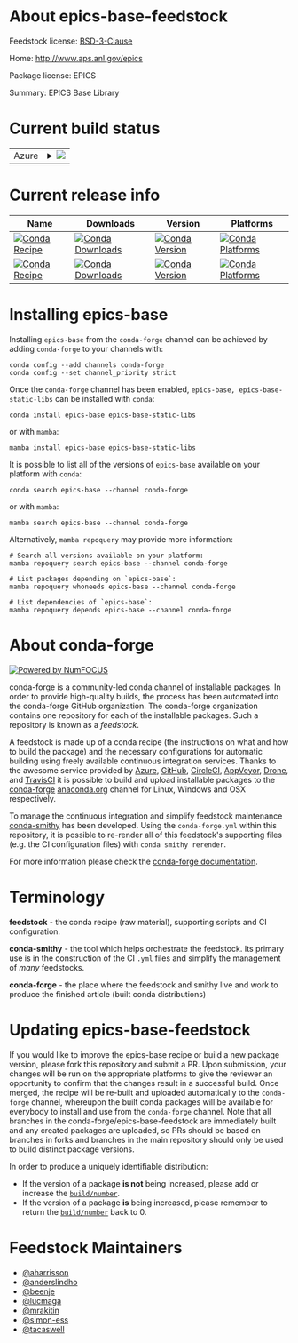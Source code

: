 About epics-base-feedstock
==========================

Feedstock license: [BSD-3-Clause](https://github.com/conda-forge/epics-base-feedstock/blob/main/LICENSE.txt)

Home: http://www.aps.anl.gov/epics

Package license: EPICS

Summary: EPICS Base Library

Current build status
====================


<table>
    
  <tr>
    <td>Azure</td>
    <td>
      <details>
        <summary>
          <a href="https://dev.azure.com/conda-forge/feedstock-builds/_build/latest?definitionId=6856&branchName=main">
            <img src="https://dev.azure.com/conda-forge/feedstock-builds/_apis/build/status/epics-base-feedstock?branchName=main">
          </a>
        </summary>
        <table>
          <thead><tr><th>Variant</th><th>Status</th></tr></thead>
          <tbody><tr>
              <td>linux_64</td>
              <td>
                <a href="https://dev.azure.com/conda-forge/feedstock-builds/_build/latest?definitionId=6856&branchName=main">
                  <img src="https://dev.azure.com/conda-forge/feedstock-builds/_apis/build/status/epics-base-feedstock?branchName=main&jobName=linux&configuration=linux%20linux_64_" alt="variant">
                </a>
              </td>
            </tr><tr>
              <td>osx_64</td>
              <td>
                <a href="https://dev.azure.com/conda-forge/feedstock-builds/_build/latest?definitionId=6856&branchName=main">
                  <img src="https://dev.azure.com/conda-forge/feedstock-builds/_apis/build/status/epics-base-feedstock?branchName=main&jobName=osx&configuration=osx%20osx_64_" alt="variant">
                </a>
              </td>
            </tr><tr>
              <td>osx_arm64</td>
              <td>
                <a href="https://dev.azure.com/conda-forge/feedstock-builds/_build/latest?definitionId=6856&branchName=main">
                  <img src="https://dev.azure.com/conda-forge/feedstock-builds/_apis/build/status/epics-base-feedstock?branchName=main&jobName=osx&configuration=osx%20osx_arm64_" alt="variant">
                </a>
              </td>
            </tr><tr>
              <td>win_64</td>
              <td>
                <a href="https://dev.azure.com/conda-forge/feedstock-builds/_build/latest?definitionId=6856&branchName=main">
                  <img src="https://dev.azure.com/conda-forge/feedstock-builds/_apis/build/status/epics-base-feedstock?branchName=main&jobName=win&configuration=win%20win_64_" alt="variant">
                </a>
              </td>
            </tr>
          </tbody>
        </table>
      </details>
    </td>
  </tr>
</table>

Current release info
====================

| Name | Downloads | Version | Platforms |
| --- | --- | --- | --- |
| [![Conda Recipe](https://img.shields.io/badge/recipe-epics--base-green.svg)](https://anaconda.org/conda-forge/epics-base) | [![Conda Downloads](https://img.shields.io/conda/dn/conda-forge/epics-base.svg)](https://anaconda.org/conda-forge/epics-base) | [![Conda Version](https://img.shields.io/conda/vn/conda-forge/epics-base.svg)](https://anaconda.org/conda-forge/epics-base) | [![Conda Platforms](https://img.shields.io/conda/pn/conda-forge/epics-base.svg)](https://anaconda.org/conda-forge/epics-base) |
| [![Conda Recipe](https://img.shields.io/badge/recipe-epics--base--static--libs-green.svg)](https://anaconda.org/conda-forge/epics-base-static-libs) | [![Conda Downloads](https://img.shields.io/conda/dn/conda-forge/epics-base-static-libs.svg)](https://anaconda.org/conda-forge/epics-base-static-libs) | [![Conda Version](https://img.shields.io/conda/vn/conda-forge/epics-base-static-libs.svg)](https://anaconda.org/conda-forge/epics-base-static-libs) | [![Conda Platforms](https://img.shields.io/conda/pn/conda-forge/epics-base-static-libs.svg)](https://anaconda.org/conda-forge/epics-base-static-libs) |

Installing epics-base
=====================

Installing `epics-base` from the `conda-forge` channel can be achieved by adding `conda-forge` to your channels with:

```
conda config --add channels conda-forge
conda config --set channel_priority strict
```

Once the `conda-forge` channel has been enabled, `epics-base, epics-base-static-libs` can be installed with `conda`:

```
conda install epics-base epics-base-static-libs
```

or with `mamba`:

```
mamba install epics-base epics-base-static-libs
```

It is possible to list all of the versions of `epics-base` available on your platform with `conda`:

```
conda search epics-base --channel conda-forge
```

or with `mamba`:

```
mamba search epics-base --channel conda-forge
```

Alternatively, `mamba repoquery` may provide more information:

```
# Search all versions available on your platform:
mamba repoquery search epics-base --channel conda-forge

# List packages depending on `epics-base`:
mamba repoquery whoneeds epics-base --channel conda-forge

# List dependencies of `epics-base`:
mamba repoquery depends epics-base --channel conda-forge
```


About conda-forge
=================

[![Powered by
NumFOCUS](https://img.shields.io/badge/powered%20by-NumFOCUS-orange.svg?style=flat&colorA=E1523D&colorB=007D8A)](https://numfocus.org)

conda-forge is a community-led conda channel of installable packages.
In order to provide high-quality builds, the process has been automated into the
conda-forge GitHub organization. The conda-forge organization contains one repository
for each of the installable packages. Such a repository is known as a *feedstock*.

A feedstock is made up of a conda recipe (the instructions on what and how to build
the package) and the necessary configurations for automatic building using freely
available continuous integration services. Thanks to the awesome service provided by
[Azure](https://azure.microsoft.com/en-us/services/devops/), [GitHub](https://github.com/),
[CircleCI](https://circleci.com/), [AppVeyor](https://www.appveyor.com/),
[Drone](https://cloud.drone.io/welcome), and [TravisCI](https://travis-ci.com/)
it is possible to build and upload installable packages to the
[conda-forge](https://anaconda.org/conda-forge) [anaconda.org](https://anaconda.org/)
channel for Linux, Windows and OSX respectively.

To manage the continuous integration and simplify feedstock maintenance
[conda-smithy](https://github.com/conda-forge/conda-smithy) has been developed.
Using the ``conda-forge.yml`` within this repository, it is possible to re-render all of
this feedstock's supporting files (e.g. the CI configuration files) with ``conda smithy rerender``.

For more information please check the [conda-forge documentation](https://conda-forge.org/docs/).

Terminology
===========

**feedstock** - the conda recipe (raw material), supporting scripts and CI configuration.

**conda-smithy** - the tool which helps orchestrate the feedstock.
                   Its primary use is in the construction of the CI ``.yml`` files
                   and simplify the management of *many* feedstocks.

**conda-forge** - the place where the feedstock and smithy live and work to
                  produce the finished article (built conda distributions)


Updating epics-base-feedstock
=============================

If you would like to improve the epics-base recipe or build a new
package version, please fork this repository and submit a PR. Upon submission,
your changes will be run on the appropriate platforms to give the reviewer an
opportunity to confirm that the changes result in a successful build. Once
merged, the recipe will be re-built and uploaded automatically to the
`conda-forge` channel, whereupon the built conda packages will be available for
everybody to install and use from the `conda-forge` channel.
Note that all branches in the conda-forge/epics-base-feedstock are
immediately built and any created packages are uploaded, so PRs should be based
on branches in forks and branches in the main repository should only be used to
build distinct package versions.

In order to produce a uniquely identifiable distribution:
 * If the version of a package **is not** being increased, please add or increase
   the [``build/number``](https://docs.conda.io/projects/conda-build/en/latest/resources/define-metadata.html#build-number-and-string).
 * If the version of a package **is** being increased, please remember to return
   the [``build/number``](https://docs.conda.io/projects/conda-build/en/latest/resources/define-metadata.html#build-number-and-string)
   back to 0.

Feedstock Maintainers
=====================

* [@aharrisson](https://github.com/aharrisson/)
* [@anderslindho](https://github.com/anderslindho/)
* [@beenje](https://github.com/beenje/)
* [@lucmaga](https://github.com/lucmaga/)
* [@mrakitin](https://github.com/mrakitin/)
* [@simon-ess](https://github.com/simon-ess/)
* [@tacaswell](https://github.com/tacaswell/)

